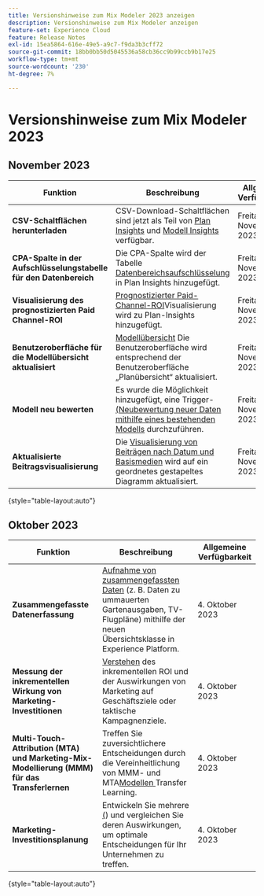 ```yaml
---
title: Versionshinweise zum Mix Modeler 2023 anzeigen
description: Versionshinweise zum Mix Modeler anzeigen
feature-set: Experience Cloud
feature: Release Notes
exl-id: 15ea5864-616e-49e5-a9c7-f9da3b3cff72
source-git-commit: 18bb0bb50d5045536a58cb36cc9b99ccb9b17e25
workflow-type: tm+mt
source-wordcount: '230'
ht-degree: 7%

---
```


# Versionshinweise zum Mix Modeler 2023

## November 2023


| Funktion | Beschreibung | Allgemeine Verfügbarkeit |
|---|---|---|
| **CSV-Schaltflächen herunterladen** | CSV-Download-Schaltflächen sind jetzt als Teil von [Plan Insights](../plans/edit.md) und [Modell Insights](../models/insights.md#model-insights) verfügbar. | Freitag, 16. November 2023 |
| **CPA-Spalte in der Aufschlüsselungstabelle für den Datenbereich** | Die CPA-Spalte wird der Tabelle [Datenbereichsaufschlüsselung](../plans/edit.md) in Plan Insights hinzugefügt. | Freitag, 16. November 2023 |
| **Visualisierung des prognostizierten Paid Channel-ROI** | [Prognostizierter Paid-Channel-ROI](../plans/edit.md)Visualisierung wird zu Plan-Insights hinzugefügt. | Freitag, 16. November 2023 |
| **Benutzeroberfläche für die Modellübersicht aktualisiert** | [Modellübersicht](../models/overview.md) Die Benutzeroberfläche wird entsprechend der Benutzeroberfläche „Planübersicht“ aktualisiert. | Freitag, 16. November 2023 |
| **Modell neu bewerten** | Es wurde die Möglichkeit hinzugefügt, eine Trigger-[ (Neubewertung neuer Daten mithilfe eines bestehenden Modells](../models/overview.md#re-score) durchzuführen. | Freitag, 16. November 2023 |
| **Aktualisierte Beitragsvisualisierung** | Die [Visualisierung von Beiträgen nach Datum und Basismedien](../models/insights.md#model-insights) wird auf ein geordnetes gestapeltes Diagramm aktualisiert. | Freitag, 16. November 2023 |

{style="table-layout:auto"}


## Oktober 2023

| Funktion | Beschreibung | Allgemeine Verfügbarkeit |
|---|---|---|
| **Zusammengefasste Datenerfassung** | [Aufnahme von zusammengefassten Daten](../ingest-data/overview.md) (z. B. Daten zu ummauerten Gartenausgaben, TV-Flugpläne) mithilfe der neuen Übersichtsklasse in Experience Platform. | 4. Oktober 2023 |
| **Messung der inkrementellen Wirkung von Marketing-Investitionen** | [Verstehen](../dashboard/overview.md) des inkrementellen ROI und der Auswirkungen von Marketing auf Geschäftsziele oder taktische Kampagnenziele. | 4. Oktober 2023 |
| **Multi-Touch-Attribution (MTA) und Marketing-Mix-Modellierung (MMM) für das Transferlernen** | Treffen Sie zuversichtlichere Entscheidungen durch die Vereinheitlichung von MMM- und MTA[Modellen ](../models/overview.md) Transfer Learning. | 4. Oktober 2023 |
| **Marketing-Investitionsplanung** | Entwickeln Sie mehrere [ (](../plans/overview.md)) und vergleichen Sie deren Auswirkungen, um optimale Entscheidungen für Ihr Unternehmen zu treffen. | 4. Oktober 2023 |

{style="table-layout:auto"}
